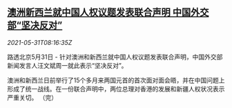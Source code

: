 <!--1622449862000-->
[澳洲新西兰就中国人权议题发表联合声明 中国外交部“坚决反对”](https://cn.reuters.com/article/au-new-zealand-china-mofa-0531-idCNKCS2DC0M3)
------

<div><i>2021-05-31T08:16:35Z</i></div><p>路透北京5月31日 - 针对澳洲和新西兰就中国人权议题发表联合声明，中国外交部新闻发言人汪文斌周一就此表示“坚决反对”。</p><p>澳洲和新西兰日前举行了15个多月来两国元首的首次面对面会晤，并在中国问题上形成了统一战线。在一份联合声明中，两位总理对香港的发展和新疆人权状况表示严重关切。 （完）</p>
